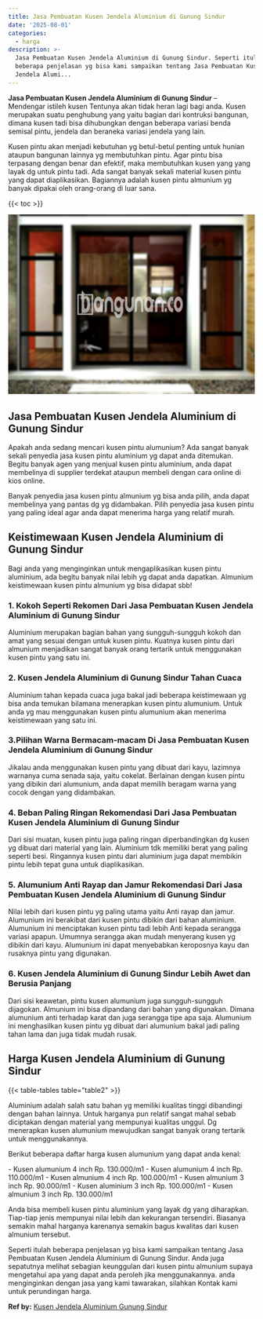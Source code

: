 ```yaml
---
title: Jasa Pembuatan Kusen Jendela Aluminium di Gunung Sindur
date: '2025-08-01'
categories:
  - harga
description: >-
  Jasa Pembuatan Kusen Jendela Aluminium di Gunung Sindur. Seperti itulah
  beberapa penjelasan yg bisa kami sampaikan tentang Jasa Pembuatan Kusen
  Jendela Alumi...
---
```


**Jasa Pembuatan Kusen Jendela Aluminium di Gunung Sindur** – Mendengar istileh kusen Tentunya akan tidak heran lagi bagi anda. Kusen merupakan suatu penghubung yang yaitu bagian dari kontruksi bangunan, dimana kusen tadi bisa dihubungkan dengan beberapa variasi benda semisal pintu, jendela dan beraneka variasi jendela yang lain.

Kusen pintu akan menjadi kebutuhan yg betul-betul penting untuk hunian ataupun bangunan lainnya yg membutuhkan pintu. Agar pintu bisa terpasang dengan benar dan efektif, maka membutuhkan kusen yang yang layak dg untuk pintu tadi. Ada sangat banyak sekali material kusen pintu yang dapat diaplikasikan. Bagiannya adalah kusen pintu almunium yg banyak dipakai oleh orang-orang di luar sana.

{{< toc >}}

![Jasa Pembuatan Kusen Jendela Aluminium di Gunung Sindur](/images/harga-kusen-jendela-alumunium-32.png)

## Jasa Pembuatan Kusen Jendela Aluminium di Gunung Sindur

Apakah anda sedang mencari kusen pintu alumunium? Ada sangat banyak sekali penyedia jasa kusen pintu aluminium yg dapat anda ditemukan. Begitu banyak agen yang menjual kusen pintu aluminium, anda dapat membelinya di supplier terdekat ataupun membeli dengan cara online di kios online.

Banyak penyedia jasa kusen pintu almunium yg bisa anda pilih, anda dapat membelinya yang pantas dg yg didambakan. Pilih penyedia jasa kusen pintu yang paling ideal agar anda dapat menerima harga yang relatif murah.

## Keistimewaan Kusen Jendela Aluminium di Gunung Sindur

Bagi anda yang menginginkan untuk mengaplikasikan kusen pintu aluminium, ada begitu banyak nilai lebih yg dapat anda dapatkan. Almunium keistimewaan kusen pintu almunium yg bisa didapat sbb!

### 1\. Kokoh Seperti Rekomen Dari Jasa Pembuatan Kusen Jendela Aluminium di Gunung Sindur

Aluminium merupakan bagian bahan yang sungguh-sungguh kokoh dan amat yang sesuai dengan untuk kusen pintu. Kuatnya kusen pintu dari almunium menjadikan sangat banyak orang tertarik untuk menggunakan kusen pintu yang satu ini.

### 2\. Kusen Jendela Aluminium di Gunung Sindur Tahan Cuaca

Aluminium tahan kepada cuaca juga bakal jadi beberapa keistimewaan yg bisa anda temukan bilamana menerapkan kusen pintu alumunium. Untuk anda yg mau menggunakan kusen pintu alumunium akan menerima keistimewaan yang satu ini.

### 3.Pilihan Warna Bermacam-macam Di Jasa Pembuatan Kusen Jendela Aluminium di Gunung Sindur

Jikalau anda menggunakan kusen pintu yang dibuat dari kayu, lazimnya warnanya cuma senada saja, yaitu cokelat. Berlainan dengan kusen pintu yang dibikin dari alumunium, anda dapat memilih beragam warna yang cocok dengan yang didambakan.

### 4\. Beban Paling Ringan Rekomendasi Dari Jasa Pembuatan Kusen Jendela Aluminium di Gunung Sindur

Dari sisi muatan, kusen pintu juga paling ringan diperbandingkan dg kusen yg dibuat dari material yang lain. Aluminium tdk memiliki berat yang paling seperti besi. Ringannya kusen pintu dari aluminium juga dapat membikin pintu lebih tepat guna untuk diaplikasikan.

### 5\. Alumunium Anti Rayap dan Jamur Rekomendasi Dari Jasa Pembuatan Kusen Jendela Aluminium di Gunung Sindur

Nilai lebih dari kusen pintu yg paling utama yaitu Anti rayap dan jamur. Alumunium ini berakibat dari kusen pintu dibikin dari bahan aluminium. Alumunium ini menciptakan kusen pintu tadi lebih Anti kepada serangga variasi apapun. Umumnya serangga akan mudah menyerang kusen yg dibikin dari kayu. Alumunium ini dapat menyebabkan keroposnya kayu dan rusaknya pintu yang digunakan.

### 6\. Kusen Jendela Aluminium di Gunung Sindur Lebih Awet dan Berusia Panjang

Dari sisi keawetan, pintu kusen alumunium juga sungguh-sungguh dijagokan. Almunium ini bisa dipandang dari bahan yang digunakan. Dimana alumunium anti terhadap karat dan juga serangga tipe apa saja. Alumunium ini menghasilkan kusen pintu yg dibuat dari alumunium bakal jadi paling tahan lama dan juga tidak mudah rusak.

## Harga Kusen Jendela Aluminium di Gunung Sindur

{{< table-tables table="table2" >}}

Aluminium adalah salah satu bahan yg memiliki kualitas tinggi dibandingi dengan bahan lainnya. Untuk harganya pun relatif sangat mahal sebab diciptakan dengan material yang mempunyai kualitas unggul. Dg menerapkan kusen alumunium mewujudkan sangat banyak orang tertarik untuk menggunakannya.

Berikut beberapa daftar harga kusen alumunium yang dapat anda kenal:

\- Kusen alumunium 4 inch Rp. 130.000/m1 - Kusen alumunium 4 inch Rp. 110.000/m1 - Kusen almunium 4 inch Rp. 100.000/m1 - Kusen almunium 3 inch Rp. 90.000/m1 - Kusen aluminium 3 inch Rp. 100.000/m1 - Kusen almunium 3 inch Rp. 130.000/m1

Anda bisa membeli kusen pintu aluminium yang layak dg yang diharapkan. Tiap-tiap jenis mempunyai nilai lebih dan kekurangan tersendiri. Biasanya semakin mahal harganya karenanya semakin bagus kwalitas dari kusen almunium tersebut.

Seperti itulah beberapa penjelasan yg bisa kami sampaikan tentang Jasa Pembuatan Kusen Jendela Aluminium di Gunung Sindur. Anda juga sepatutnya melihat sebagian keunggulan dari kusen pintu almunium supaya mengetahui apa yang dapat anda peroleh jika menggunakannya. anda menginginkan dengan jasa yang kami tawarakan, silahkan Kontak kami untuk perundingan harga.

**Ref by:** [Kusen Jendela Aluminium Gunung Sindur](https://id.wikipedia.org/wiki/Kusen)
